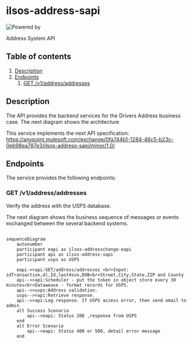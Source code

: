 # ilsos-address-sapi
![Powered by](https://img.shields.io/badge/Powered%20by-Mulesoft-535597.svg)
<br>

Address System API

## Table of contents
1. [Description](#description)
1. [Endpoints](#endpoints)
    1. [GET /v1/address/addresses](#get-v1addresses)

## Description
The API provides the backend services for the Drivers Address business case. The next diagram shows the architecture



This service implements the next API specification: https://anypoint.mulesoft.com/exchange/0fa744b1-1284-46c5-b23c-0eb98ea787e3/ilsos-address-sapi/minor/1.0/

## Endpoints
The service provides the following endpoints:

### GET /v1/address/addresses
Verify the address with the USPS database.

The next diagram shows the business sequence of messages or events exchanged between the several backend systems.

```mermaid

sequenceDiagram
    autonumber
    participant eapi as ilsos-addresschange-eapi
    participant api as ilsos-address-sapi
    participant usps as USPS

    eapi->>api:GET/address/addresses <br>Input: idTransaction,dl,Id,last4ssn,DOB<br>Street,City,State,ZIP and County
    api-->>api:Scheduler - put the token in object store every 30 minutes<br>Dataweave - format records for USPS.
    api-->>usps:Address validation.
    usps-->>api:Retrieve response.
    api-->>api:Log response. If USPS access error, then send email to admin
    alt Success Scenario 
        api-->eapi: Status 200 ,response from USPS
    end
    alt Error Scenario 
        api-->eapi: Status 400 or 500, detail error message
    end
  

  ```
